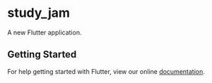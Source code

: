 # study_jam

A new Flutter application.

## Getting Started

For help getting started with Flutter, view our online
[documentation](https://flutter.io/).

